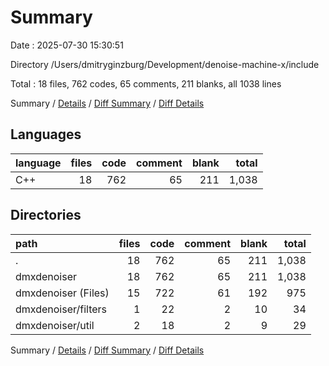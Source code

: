 # Summary

Date : 2025-07-30 15:30:51

Directory /Users/dmitryginzburg/Development/denoise-machine-x/include

Total : 18 files,  762 codes, 65 comments, 211 blanks, all 1038 lines

Summary / [Details](details.md) / [Diff Summary](diff.md) / [Diff Details](diff-details.md)

## Languages
| language | files | code | comment | blank | total |
| :--- | ---: | ---: | ---: | ---: | ---: |
| C++ | 18 | 762 | 65 | 211 | 1,038 |

## Directories
| path | files | code | comment | blank | total |
| :--- | ---: | ---: | ---: | ---: | ---: |
| . | 18 | 762 | 65 | 211 | 1,038 |
| dmxdenoiser | 18 | 762 | 65 | 211 | 1,038 |
| dmxdenoiser (Files) | 15 | 722 | 61 | 192 | 975 |
| dmxdenoiser/filters | 1 | 22 | 2 | 10 | 34 |
| dmxdenoiser/util | 2 | 18 | 2 | 9 | 29 |

Summary / [Details](details.md) / [Diff Summary](diff.md) / [Diff Details](diff-details.md)